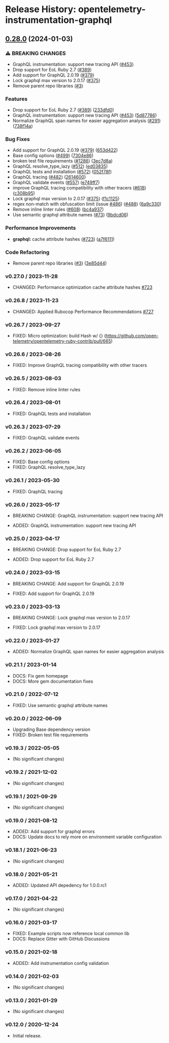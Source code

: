 # Release History: opentelemetry-instrumentation-graphql

## [0.28.0](https://github.com/solarwinds/opentelemetry-ruby-contrib/compare/opentelemetry-instrumentation-graphql-v0.27.0...opentelemetry-instrumentation-graphql/v0.28.0) (2024-01-03)


### ⚠ BREAKING CHANGES

* GraphQL instrumentation: support new tracing API ([#453](https://github.com/solarwinds/opentelemetry-ruby-contrib/issues/453))
* Drop support for EoL Ruby 2.7 ([#389](https://github.com/solarwinds/opentelemetry-ruby-contrib/issues/389))
* Add support for GraphQL 2.0.19 ([#379](https://github.com/solarwinds/opentelemetry-ruby-contrib/issues/379))
* Lock graphql max version to 2.0.17 ([#375](https://github.com/solarwinds/opentelemetry-ruby-contrib/issues/375))
* Remove parent repo libraries ([#3](https://github.com/solarwinds/opentelemetry-ruby-contrib/issues/3))

### Features

* Drop support for EoL Ruby 2.7 ([#389](https://github.com/solarwinds/opentelemetry-ruby-contrib/issues/389)) ([233dfd0](https://github.com/solarwinds/opentelemetry-ruby-contrib/commit/233dfd0dae81346e9687090f9d8dfb85215e0ba7))
* GraphQL instrumentation: support new tracing API ([#453](https://github.com/solarwinds/opentelemetry-ruby-contrib/issues/453)) ([5d87786](https://github.com/solarwinds/opentelemetry-ruby-contrib/commit/5d87786984b42e795af4646a3e9ca240c56573e9))
* Normalize GraphQL span names for easier aggregation analysis ([#291](https://github.com/solarwinds/opentelemetry-ruby-contrib/issues/291)) ([738f14a](https://github.com/solarwinds/opentelemetry-ruby-contrib/commit/738f14a39339d8226d5a417d76975c58e2f0e312))


### Bug Fixes

* Add support for GraphQL 2.0.19 ([#379](https://github.com/solarwinds/opentelemetry-ruby-contrib/issues/379)) ([653d422](https://github.com/solarwinds/opentelemetry-ruby-contrib/commit/653d422989f10dedf6784f553940c9dd9202b6a0))
* Base config options ([#499](https://github.com/solarwinds/opentelemetry-ruby-contrib/issues/499)) ([7304e86](https://github.com/solarwinds/opentelemetry-ruby-contrib/commit/7304e86e9a3beba5c20f790b256bbb54469411ca))
* broken test file requirements ([#1286](https://github.com/solarwinds/opentelemetry-ruby-contrib/issues/1286)) ([3ec7d8a](https://github.com/solarwinds/opentelemetry-ruby-contrib/commit/3ec7d8a456dbd3c9bbad7b397a3da8b8a311d8e3))
* GraphQL resolve_type_lazy ([#512](https://github.com/solarwinds/opentelemetry-ruby-contrib/issues/512)) ([ed03835](https://github.com/solarwinds/opentelemetry-ruby-contrib/commit/ed038358d63b3fbeb66d33ccf21f3f0414312127))
* GraphQL tests and installation ([#572](https://github.com/solarwinds/opentelemetry-ruby-contrib/issues/572)) ([052f78f](https://github.com/solarwinds/opentelemetry-ruby-contrib/commit/052f78f5ac29df967f4aa94b5c87ad16d11b978b))
* GraphQL tracing ([#482](https://github.com/solarwinds/opentelemetry-ruby-contrib/issues/482)) ([2614600](https://github.com/solarwinds/opentelemetry-ruby-contrib/commit/2614600916338a5a3a13f56bb9cea0daccb5f9d0))
* GraphQL validate events ([#557](https://github.com/solarwinds/opentelemetry-ruby-contrib/issues/557)) ([e749ff7](https://github.com/solarwinds/opentelemetry-ruby-contrib/commit/e749ff7e234dca78dc25f38226cf4f2328b952ce))
* improve GraphQL tracing compatibility with other tracers ([#618](https://github.com/solarwinds/opentelemetry-ruby-contrib/issues/618)) ([c308b95](https://github.com/solarwinds/opentelemetry-ruby-contrib/commit/c308b95b34e16a72dc744fd57cc705183d15956f))
* Lock graphql max version to 2.0.17 ([#375](https://github.com/solarwinds/opentelemetry-ruby-contrib/issues/375)) ([f1c1125](https://github.com/solarwinds/opentelemetry-ruby-contrib/commit/f1c112529bce28a2dbbbfa01df80b5a0a7bbdb93))
* regex non-match with obfuscation limit (issue [#486](https://github.com/solarwinds/opentelemetry-ruby-contrib/issues/486)) ([#488](https://github.com/solarwinds/opentelemetry-ruby-contrib/issues/488)) ([6a9c330](https://github.com/solarwinds/opentelemetry-ruby-contrib/commit/6a9c33088c6c9f39b2bc30247a3ed825553c07d4))
* Remove inline linter rules ([#608](https://github.com/solarwinds/opentelemetry-ruby-contrib/issues/608)) ([bc4a937](https://github.com/solarwinds/opentelemetry-ruby-contrib/commit/bc4a937ed2a0d1898f0f19ae45a2b3a0ef9a067c))
* Use semantic graphql attribute names ([#73](https://github.com/solarwinds/opentelemetry-ruby-contrib/issues/73)) ([9bdcd06](https://github.com/solarwinds/opentelemetry-ruby-contrib/commit/9bdcd06e03d74b33f9470c2972b66a573876ac5f))


### Performance Improvements

* **graphql:** cache attribute hashes ([#723](https://github.com/solarwinds/opentelemetry-ruby-contrib/issues/723)) ([a7f6111](https://github.com/solarwinds/opentelemetry-ruby-contrib/commit/a7f6111e769b5547cae5291765b4c45318ff6fdf))


### Code Refactoring

* Remove parent repo libraries ([#3](https://github.com/solarwinds/opentelemetry-ruby-contrib/issues/3)) ([3e85d44](https://github.com/solarwinds/opentelemetry-ruby-contrib/commit/3e85d4436d338f326816c639cd2087751c63feb1))

### v0.27.0 / 2023-11-28

* CHANGED: Performance optimization cache attribute hashes [#723](https://github.com/open-telemetry/opentelemetry-ruby-contrib/pull/723)

### v0.26.8 / 2023-11-23

* CHANGED: Applied Rubocop Performance Recommendations [#727](https://github.com/open-telemetry/opentelemetry-ruby-contrib/pull/727)

### v0.26.7 / 2023-09-27

* FIXED: Micro optimization: build Hash w/ {} (https://github.com/open-telemetry/opentelemetry-ruby-contrib/pull/665)

### v0.26.6 / 2023-08-26

* FIXED: Improve GraphQL tracing compatibility with other tracers

### v0.26.5 / 2023-08-03

* FIXED: Remove inline linter rules

### v0.26.4 / 2023-08-01

* FIXED: GraphQL tests and installation

### v0.26.3 / 2023-07-29

* FIXED: GraphQL validate events

### v0.26.2 / 2023-06-05

* FIXED: Base config options 
* FIXED: GraphQL resolve_type_lazy 

### v0.26.1 / 2023-05-30

* FIXED: GraphQL tracing

### v0.26.0 / 2023-05-17

* BREAKING CHANGE: GraphQL instrumentation: support new tracing API 

* ADDED: GraphQL instrumentation: support new tracing API

### v0.25.0 / 2023-04-17

* BREAKING CHANGE: Drop support for EoL Ruby 2.7 

* ADDED: Drop support for EoL Ruby 2.7 

### v0.24.0 / 2023-03-15

* BREAKING CHANGE: Add support for GraphQL 2.0.19

* FIXED: Add support for GraphQL 2.0.19

### v0.23.0 / 2023-03-13

* BREAKING CHANGE: Lock graphql max version to 2.0.17

* FIXED: Lock graphql max version to 2.0.17

### v0.22.0 / 2023-01-27

* ADDED: Normalize GraphQL span names for easier aggregation analysis 

### v0.21.1 / 2023-01-14

* DOCS: Fix gem homepage 
* DOCS: More gem documentation fixes 

### v0.21.0 / 2022-07-12

* FIXED: Use semantic graphql attribute names 

### v0.20.0 / 2022-06-09

* Upgrading Base dependency version
* FIXED: Broken test file requirements 

### v0.19.3 / 2022-05-05

* (No significant changes)

### v0.19.2 / 2021-12-02

* (No significant changes)

### v0.19.1 / 2021-09-29

* (No significant changes)

### v0.19.0 / 2021-08-12

* ADDED: Add support for graphql errors 
* DOCS: Update docs to rely more on environment variable configuration 

### v0.18.1 / 2021-06-23

* (No significant changes)

### v0.18.0 / 2021-05-21

* ADDED: Updated API depedency for 1.0.0.rc1

### v0.17.0 / 2021-04-22

* (No significant changes)

### v0.16.0 / 2021-03-17

* FIXED: Example scripts now reference local common lib
* DOCS: Replace Gitter with GitHub Discussions

### v0.15.0 / 2021-02-18

* ADDED: Add instrumentation config validation

### v0.14.0 / 2021-02-03

* (No significant changes)

### v0.13.0 / 2021-01-29

* (No significant changes)

### v0.12.0 / 2020-12-24

* Initial release.
